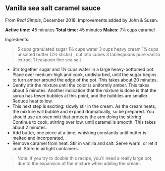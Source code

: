 ## Vanilla sea salt caramel sauce

From *Real Simple*, December 2018. Improvements added by John & Susan.

**Active time:** 45 minutes
**Total time:** 45 minutes
**Makes:** 7¼ cups caramel

Ingredients:

> 5 cups granulated sugar
> 1½ cups water
> 3 cups heavy cream
> 1¼ cups unsalted butter (2½ sticks) , cut into cubes
> 3 tablespoons pure vanilla extract
> 1 teaspoon fine sea salt

* Stir together sugar and 1½ cups water in a large heavy-bottomed pot. Place
  over medium-high and cook, undisturbed, until the sugar begins to turn amber
  around the edge of the pot. This takes about 20 minutes.
* Gently stir the mixture until the color is uniformly amber. This takes about
  5 minutes. Another indication that the mixture is done is that the syrup has
  fewer bubbles at this point, and the bubbles are smaller. Reduce heat to
  low.
* This next step is exciting: slowly stir in the cream. As the cream heats,
  the mixture will bubble and expand dramatically, so be prepared. You should
  use an oven mitt that protects the arm doing the stirring. Continue to cook,
  stirring over low, until caramel is smooth. This takes about 2 minutes.
* Add butter, one piece at a time, whisking constantly until butter is melted
  and incorporated.
* Remove caramel from heat. Stir in vanilla and salt. Serve warm, or let it
  cool. Store in airtight containers.

> Note: if you try to double this recipe, you'll need a really large pot, due
> to the expansion of the mixture when adding the cream.

